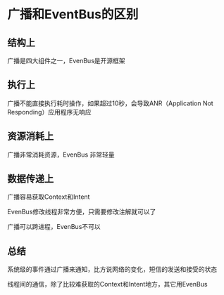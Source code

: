 # 广播和EventBus的区别



## 结构上

广播是四大组件之一，EvenBus是开源框架



## 执行上

广播不能直接执行耗时操作，如果超过10秒，会导致ANR（Application Not Responding）应用程序无响应



## 资源消耗上

广播非常消耗资源，EvenBus 非常轻量



## 数据传递上

广播容易获取Context和Intent

EvenBus修改线程非常方便，只需要修改注解就可以了

广播可以跨进程，EvenBus不可以



## 总结

系统级的事件通过广播来通知，比方说网络的变化，短信的发送和接受的状态

线程间的通信，除了比较难获取的Context和Intent地方，其它用EvenBus